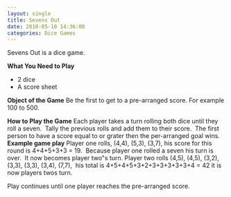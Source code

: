```yaml
---
layout: single
title: Sevens Out
date: 2010-05-10 14:36:00
categories: Dice Games
---
```

Sevens Out is a dice game.

<strong>What You Need to Play</strong>
<ul>
	<li>2 dice</li>
	<li>A score sheet</li>
</ul>
<strong>Object of the Game</strong>
Be the first to get to a pre-arranged score.
For example 100 to 500.

<strong>How to Play the Game</strong>
Each player takes a turn rolling both dice until they roll a seven.  Tally the previous rolls and add them to their score.  The first person to have a score equal to or grater then the per-arranged goal wins.
<strong>
Example game play</strong>
Player one rolls, (4,4), (5,3), (3,7), his score for this round is 4+4+5+3+3 = 19.  Because player one rolled a seven his turn is over.  It now becomes player two&quot;s turn.
Player two rolls (4,5), (4,5), (3,2), (3,3), (3,3), (3,4), (7,7),  his total is 4+5+4+5+3+2+3+3+3+3+3+4 = 42 it is now players twos turn.

Play continues until one player reaches the pre-arranged score.
